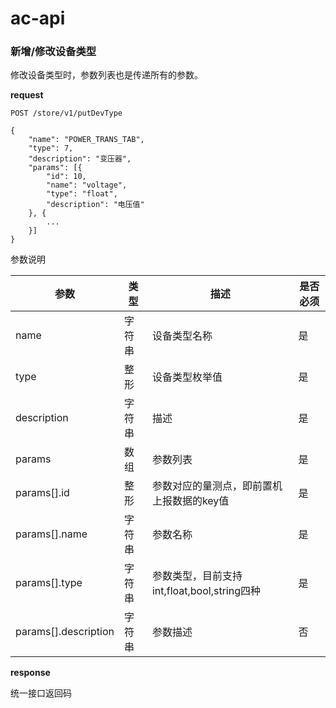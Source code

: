 # ac-api

### 新增/修改设备类型
修改设备类型时，参数列表也是传递所有的参数。

**request**
```
POST /store/v1/putDevType

{
	"name": "POWER_TRANS_TAB",
	"type": 7,
	"description": "变压器",
	"params": [{
		"id": 10,
		"name": "voltage",
		"type": "float",
		"description": "电压值"
	}, {
		...
	}]
}
```

参数说明

| 参数 | 类型 | 描述 | 是否必须 |
| -- | -- | -- | -- |
|name|字符串|设备类型名称|是|
|type|整形|设备类型枚举值|是|
|description|字符串|描述|是|
|params|数组|参数列表|是|
|params[].id|整形|参数对应的量测点，即前置机上报数据的key值|是|
|params[].name|字符串|参数名称|是|
|params[].type|字符串|参数类型，目前支持int,float,bool,string四种|是|
|params[].description|字符串|参数描述|否|

**response**

统一接口返回码
